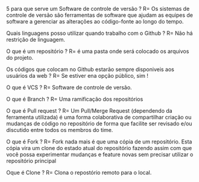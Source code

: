 5
 para que serve um Software de controle de versão ?
 R= Os sistemas de controle de versão são ferramentas de software que ajudam as equipes de software a gerenciar as
 alterações ao código-fonte ao longo do tempo. 

Quais linguagens posso utilizar quando trabalho com o Github ?
 R= Não há restrição de linguagem.

O que é um repositório ?
R= é uma pasta onde será colocado os arquivos do projeto.

Os códigos que colocam no Github estarão sempre disponiveis aos usuários da web ?
R= Se estiver ena opção público, sim !

O que é VCS ?
R= Software de controle de versão.

O que é Branch ?
R= Uma ramificação dos repositórios

O que é Pull request ?
R= Um Pull/Merge Request (dependendo da ferramenta utilizada) é uma forma colaborativa de compartilhar criação ou mudanças de código no repositório
 de forma que facilite ser revisado e/ou discutido entre todos os membros do time.

O que é Fork ?
R= Fork nada mais é que uma cópia de um repositório. Esta cópia vira um clone do estado atual do repositório
 fazendo assim com que você possa experimentar mudanças e feature novas sem precisar utilizar o repositório principal

Oque é Clone ?
R= Clona o repostório remoto para o local.